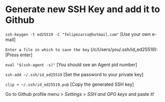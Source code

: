 # Generate new SSH Key and add it to Github 

```ssh-keygen -t ed25519 -C "felipezarco@hotmail.com"``` [Use your own e-mail]

```Enter a file in which to save the key``` (/c/Users/you/.ssh/id_ed25519): [Press enter]

```eval "$(ssh-agent -s)"``` [You should see an Agent pid number]

```ssh-add ~/.ssh/id_ed25519``` [Set the password to your private key]

```clip < ~/.ssh/id_ed25519.pub``` [Copy the generated SSH key]

Go to Github profile menu > *Settings* >  *SSH and GPG keys* and paste it!
